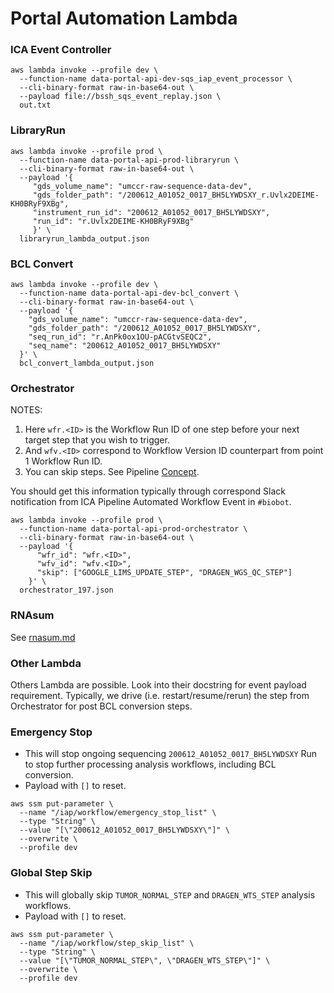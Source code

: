 # Portal Automation Lambda

### ICA Event Controller

```
aws lambda invoke --profile dev \
  --function-name data-portal-api-dev-sqs_iap_event_processor \
  --cli-binary-format raw-in-base64-out \
  --payload file://bssh_sqs_event_replay.json \
  out.txt
```

### LibraryRun

```
aws lambda invoke --profile prod \
  --function-name data-portal-api-prod-libraryrun \
  --cli-binary-format raw-in-base64-out \
  --payload '{
     "gds_volume_name": "umccr-raw-sequence-data-dev", 
     "gds_folder_path": "/200612_A01052_0017_BH5LYWDSXY_r.Uvlx2DEIME-KH0BRyF9XBg",
     "instrument_run_id": "200612_A01052_0017_BH5LYWDSXY", 
     "run_id": "r.Uvlx2DEIME-KH0BRyF9XBg"
     }' \
  libraryrun_lambda_output.json
```

### BCL Convert

```
aws lambda invoke --profile dev \
  --function-name data-portal-api-dev-bcl_convert \
  --cli-binary-format raw-in-base64-out \
  --payload '{
    "gds_volume_name": "umccr-raw-sequence-data-dev",
    "gds_folder_path": "/200612_A01052_0017_BH5LYWDSXY",
    "seq_run_id": "r.AnPk0ox1OU-pACGtvSEQC2",
    "seq_name": "200612_A01052_0017_BH5LYWDSXY"
  }' \
  bcl_convert_lambda_output.json
```

### Orchestrator

NOTES:

1. Here `wfr.<ID>` is the Workflow Run ID of one step before your next target step that you wish to trigger.
2. And `wfv.<ID>` correspond to Workflow Version ID counterpart from point 1 Workflow Run ID.
3. You can skip steps. See Pipeline [Concept](../README.md).

You should get this information typically through correspond Slack notification from ICA Pipeline Automated Workflow Event in `#biobot`. 

```
aws lambda invoke --profile prod \
  --function-name data-portal-api-prod-orchestrator \
  --cli-binary-format raw-in-base64-out \
  --payload '{
      "wfr_id": "wfr.<ID>", 
      "wfv_id": "wfv.<ID>", 
      "skip": ["GOOGLE_LIMS_UPDATE_STEP", "DRAGEN_WGS_QC_STEP"]
    }' \
  orchestrator_197.json
```

### RNAsum

See [rnasum.md](rnasum.md)

### Other Lambda

Others Lambda are possible. Look into their docstring for event payload requirement. Typically, we drive (i.e. restart/resume/rerun) the step from Orchestrator for post BCL conversion steps.

### Emergency Stop

- This will stop ongoing sequencing `200612_A01052_0017_BH5LYWDSXY` Run to stop further processing analysis workflows, including BCL conversion.
- Payload with `[]` to reset.

```
aws ssm put-parameter \
  --name "/iap/workflow/emergency_stop_list" \
  --type "String" \
  --value "[\"200612_A01052_0017_BH5LYWDSXY\"]" \
  --overwrite \
  --profile dev
```

### Global Step Skip

- This will globally skip `TUMOR_NORMAL_STEP` and `DRAGEN_WTS_STEP` analysis workflows.
- Payload with `[]` to reset.

```
aws ssm put-parameter \
  --name "/iap/workflow/step_skip_list" \
  --type "String" \
  --value "[\"TUMOR_NORMAL_STEP\", \"DRAGEN_WTS_STEP\"]" \
  --overwrite \
  --profile dev
```
